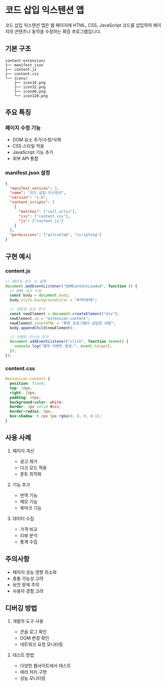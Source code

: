 # 코드 삽입 익스텐션 앱

코드 삽입 익스텐션 앱은 웹 페이지에 HTML, CSS, JavaScript 코드를 삽입하여 페이지의 콘텐츠나 동작을 수정하는 확장 프로그램입니다.

## 기본 구조

```
content-extension/
├── manifest.json
├── content.js
├── content.css
└── icons/
    ├── icon16.png
    ├── icon32.png
    ├── icon48.png
    └── icon128.png
```

## 주요 특징

### 페이지 수정 기능

- DOM 요소 추가/수정/삭제
- CSS 스타일 적용
- JavaScript 기능 추가
- 외부 API 통합

### manifest.json 설정

```json
{
  "manifest_version": 3,
  "name": "코드 삽입 익스텐션",
  "version": "1.0",
  "content_scripts": [
    {
      "matches": ["<all_urls>"],
      "css": ["content.css"],
      "js": ["content.js"]
    }
  ],
  "permissions": ["activeTab", "scripting"]
}
```

## 구현 예시

### content.js

```javascript
// 페이지 로드 시 실행
document.addEventListener("DOMContentLoaded", function () {
  // DOM 요소 수정
  const body = document.body;
  body.style.backgroundColor = "#f0f0f0";

  // 새로운 요소 추가
  const newElement = document.createElement("div");
  newElement.id = "extension-content";
  newElement.innerHTML = "확장 프로그램이 삽입한 내용";
  body.appendChild(newElement);

  // 이벤트 리스너 추가
  document.addEventListener("click", function (event) {
    console.log("클릭 이벤트 발생:", event.target);
  });
});
```

### content.css

```css
#extension-content {
  position: fixed;
  top: 10px;
  right: 10px;
  padding: 10px;
  background-color: white;
  border: 1px solid #ccc;
  border-radius: 5px;
  box-shadow: 0 2px 5px rgba(0, 0, 0, 0.1);
}
```

## 사용 사례

1. 페이지 개선

   - 광고 제거
   - 다크 모드 적용
   - 폰트 최적화

2. 기능 추가

   - 번역 기능
   - 메모 기능
   - 북마크 기능

3. 데이터 수집
   - 가격 비교
   - 리뷰 분석
   - 통계 수집

## 주의사항

- 페이지 성능 영향 최소화
- 충돌 가능성 고려
- 보안 문제 주의
- 사용자 경험 고려

## 디버깅 방법

1. 개발자 도구 사용

   - 콘솔 로그 확인
   - DOM 변경 확인
   - 네트워크 요청 모니터링

2. 테스트 방법
   - 다양한 웹사이트에서 테스트
   - 에러 처리 구현
   - 성능 모니터링
